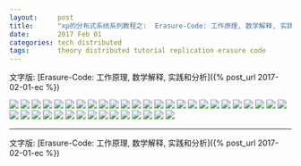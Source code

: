 ```yaml
---
layout:     post
title:      "xp的分布式系统系列教程之:  Erasure-Code: 工作原理, 数学解释, 实践和分析."
date:       2017 Feb 01
categories: tech distributed
tags:       theory distributed tutorial replication erasure code
---
```


文字版: [Erasure-Code: 工作原理, 数学解释, 实践和分析]({% post_url 2017-02-01-ec %})

<!--more-->

![](/post-res/ec-img/img/s-ec-00.jpg)
![](/post-res/ec-img/img/s-ec-01.jpg)
![](/post-res/ec-img/img/s-ec-02.jpg)
![](/post-res/ec-img/img/s-ec-03.jpg)
![](/post-res/ec-img/img/s-ec-04.jpg)
![](/post-res/ec-img/img/s-ec-05.jpg)
![](/post-res/ec-img/img/s-ec-06.jpg)
![](/post-res/ec-img/img/s-ec-07.jpg)
![](/post-res/ec-img/img/s-ec-08.jpg)
![](/post-res/ec-img/img/s-ec-09.jpg)
![](/post-res/ec-img/img/s-ec-10.jpg)
![](/post-res/ec-img/img/s-ec-11.jpg)
![](/post-res/ec-img/img/s-ec-12.jpg)
![](/post-res/ec-img/img/s-ec-13.jpg)
![](/post-res/ec-img/img/s-ec-14.jpg)
![](/post-res/ec-img/img/s-ec-15.jpg)
![](/post-res/ec-img/img/s-ec-16.jpg)
![](/post-res/ec-img/img/s-ec-17.jpg)
![](/post-res/ec-img/img/s-ec-18.jpg)
![](/post-res/ec-img/img/s-ec-19.jpg)
![](/post-res/ec-img/img/s-ec-20.jpg)
![](/post-res/ec-img/img/s-ec-21.jpg)
![](/post-res/ec-img/img/s-ec-22.jpg)
![](/post-res/ec-img/img/s-ec-23.jpg)
![](/post-res/ec-img/img/s-ec-24.jpg)
![](/post-res/ec-img/img/s-ec-25.jpg)
![](/post-res/ec-img/img/s-ec-26.jpg)
![](/post-res/ec-img/img/s-ec-27.jpg)
![](/post-res/ec-img/img/s-ec-28.jpg)
![](/post-res/ec-img/img/s-ec-29.jpg)
![](/post-res/ec-img/img/s-ec-30.jpg)
![](/post-res/ec-img/img/s-ec-31.jpg)
![](/post-res/ec-img/img/s-ec-32.jpg)
![](/post-res/ec-img/img/s-ec-33.jpg)
![](/post-res/ec-img/img/s-ec-34.jpg)
![](/post-res/ec-img/img/s-ec-35.jpg)
![](/post-res/ec-img/img/s-ec-36.jpg)
![](/post-res/ec-img/img/s-ec-37.jpg)
![](/post-res/ec-img/img/s-ec-38.jpg)
![](/post-res/ec-img/img/s-ec-39.jpg)

---

文字版: [Erasure-Code: 工作原理, 数学解释, 实践和分析]({% post_url 2017-02-01-ec %})
